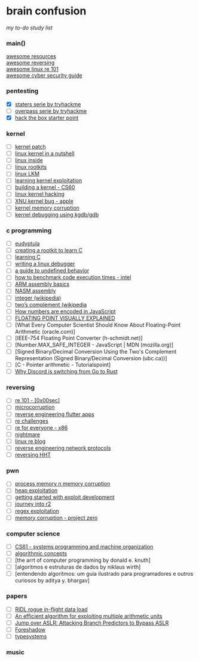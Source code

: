 # brain confusion
*my to-do study list* 

### main()
[awesome resources](https://www.real0day.com/resources)<br>
[awesome reversing](https://github.com/tylerha97/awesome-reversing)<br>
[awesome linux re 101](https://github.com/michalmalik/linux-re-101)<br>
[awesome cyber security guide](https://github.com/benjamin-mauss/jic-cyber-security-guide)

### pentesting
- [x] [staters serie by tryhackme](https://tryhackme.com/hacktivities?tab=practice)
- [ ] [overpass serie by tryhackme](https://tryhackme.com/hacktivities?tab=practice)
- [x] [hack the box starter point](https://app.hackthebox.com/starting-point)

### kernel
- [ ] [kernel patch](https://github.com/gregkh/kernel-tutorial/blob/master/lxf_article/write_kernel_patch.txt)
- [ ] [linux kernel in a nutshell](http://www.kroah.com/lkn/)
- [ ] [linux inside](https://0xax.gitbooks.io/linux-insides/content/index.html)
- [ ] [linux rootkits](https://xcellerator.github.io/tags/rootkit/)
- [ ] [linux LKM](http://www.ouah.org/LKM_HACKING.html)
- [ ] [learning kernel exploitation](https://0x434b.dev/dabbling-with-linux-kernel-exploitation-ctf-challenges-to-learn-the-ropes/)
- [ ] [building a kernel - CS60](https://blog.tst.sh/building-a-kernel/)
- [ ] [linux kernel hacking](https://github.com/xcellerator/linux_kernel_hacking/tree/master/3_RootkitTechniques)
- [ ] [XNU kernel bug - apple](https://pwning.systems/posts/easy-apple-kernel-bug/)
- [ ] [kernel memory corruption](https://googleprojectzero.blogspot.com/2021/10/how-simple-linux-kernel-memory.html)
- [ ] [kernel debugging using kgdb/gdb](https://sploitfun.blogspot.com/2013/06/linux-kernel-debugging-using-kgdbgdb.html)

### c programming
- [ ] [eudyptula](https://github.com/ayedaemon/eudyptula)
- [ ] [creating a rootkit to learn C](https://h0mbre.github.io/Learn-C-By-Creating-A-Rootkit/)
- [ ] [learning C](https://github.com/h0mbre/Learning-C) 
- [ ] [writing a linux debugger](https://blog.tartanllama.xyz/writing-a-linux-debugger-setup/)
- [ ] [a guide to undefined behavior](https://blog.regehr.org/archives/213)
- [ ] [how to benchmark code execution times - intel](https://www.intel.com/content/dam/www/public/us/en/documents/white-papers/ia-32-ia-64-benchmark-code-execution-paper.pdf)
- [ ] [ARM assembly basics](https://azeria-labs.com/writing-arm-assembly-part-1/)
- [ ] [NASM assembly](https://asmtutor.com/)
- [ ] [integer (wikipedia)](https://en.wikipedia.org/wiki/Integer...)
- [ ] [two’s complement (wikipedia](https://en.wikipedia.org/wiki/Two%27s...)
- [ ] [How numbers are encoded in JavaScript](https://2ality.com/2012/04/number-enc...)
- [ ] [FLOATING POINT VISUALLY EXPLAINED](https://fabiensanglard.net/floating_p...)
- [ ] [What Every Computer Scientist Should Know About Floating-Point Arithmetic (oracle.com)]
- [ ] [IEEE-754 Floating Point Converter (h-schmidt.net)]
- [ ] [Number.MAX_SAFE_INTEGER - JavaScript | MDN (mozilla.org)]
- [ ] [Signed Binary/Decimal Conversion Using the Two's Complement Representation (Signed Binary/Decimal Conversion (ubc.ca))]
- [ ] [C - Pointer arithmetic - Tutorialspoint]
- [ ] [Why Discord is switching from Go to Rust](https://blog.discord.com/why-discord-...)

### reversing
- [ ] [re 101 - [0x00sec]](https://0x00sec.org/t/reverse-engineering-101/1233)
- [ ] [microcorruption](https://microcorruption.com/map)
- [ ] [reverse engineering flutter apps](https://blog.tst.sh/reverse-engineering-flutter-apps-part-1/)
- [ ] [re challenges](https://challenges.re/)
- [ ] [re for everyone - x86](https://0xinfection.github.io/reversing/)
- [ ] [nightmare](https://guyinatuxedo.github.io/index.html)
- [ ] [linux re blog](https://tmpout.sh/1/)
- [ ] [reverse engineering network protocols](https://jhalon.github.io/reverse-engineering-protocols/)
- [ ] [reversing HHT](https://sockpuppet.org/issue-79-file-0xb-foxport-hht-hacking.txt.html)

### pwn
- [ ] [process memory n memory corruption](https://azeria-labs.com/process-memory-and-memory-corruption/)
- [ ] [heap exploitation](https://azeria-labs.com/heap-exploitation-part-1-understanding-the-glibc-heap-implementation/)
- [ ] [getting started with exploit development](https://dayzerosec.com/blog/2021/02/02/getting-started.html)
- [ ] [journey into r2](https://www.megabeets.net/a-journey-into-radare-2-part-2/)
- [ ] [regex exploitation](https://s0md3v.medium.com/exploiting-regular-expressions-2192dbbd6936)
- [ ] [memory corruption - project zero](https://googleprojectzero.blogspot.com/2015/06/what-is-good-memory-corruption.html)

### computer science
- [ ] [CS61 - systems programming and machine organization ](https://cs61.seas.harvard.edu/site/2022/#gsc.tab=0)
- [ ] [algorithmic concepts](https://superstudy.guide/algorithms-data-structures/foundations/algorithmic-concepts/)
- [ ] [the arrt of computer programming by donald e. knuth]
- [ ] [algoritmos e estruturas de dados by niklaus wirth]
- [ ] [entendendo algoritmos: um guia ilustrado para programadores e outros curiosos by aditya y. bhargav]

### papers 
- [ ] [RIDL rogue in-flight data load](https://mdsattacks.com/files/ridl.pdf)
- [ ] [An efficient algorithm for exploiting multiple arithmetic units](https://github.com/h4cknlearn/happynewyear/blob/main/An%20efficient%20algorithm%20for%20exploiting%20multiple%20arithmetic%20units%20-%20tomasulo.pdf)
- [ ] [Jump over ASLR: Attacking Branch Predictors to Bypass ASLR](https://github.com/h4cknlearn/happynewyear/blob/main/Jump%20Over%20ASLR%20-%20attacking%20branch%20predictors%20to%20bypass%20ASLR.pdf)
- [ ] [Foreshadow](https://github.com/h4cknlearn/happynewyear/blob/main/Foreshadow%20-%20Extracting%20the%20Keys%20to%20the%20Intel%20SGX.pdf)
- [ ] [typesystems](http://lucacardelli.name/Papers/TypeSystems.pdf)

### music
